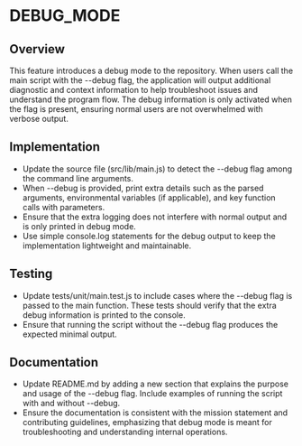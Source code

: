 # DEBUG_MODE

## Overview
This feature introduces a debug mode to the repository. When users call the main script with the --debug flag, the application will output additional diagnostic and context information to help troubleshoot issues and understand the program flow. The debug information is only activated when the flag is present, ensuring normal users are not overwhelmed with verbose output.

## Implementation
- Update the source file (src/lib/main.js) to detect the --debug flag among the command line arguments.
- When --debug is provided, print extra details such as the parsed arguments, environmental variables (if applicable), and key function calls with parameters.
- Ensure that the extra logging does not interfere with normal output and is only printed in debug mode.
- Use simple console.log statements for the debug output to keep the implementation lightweight and maintainable.

## Testing
- Update tests/unit/main.test.js to include cases where the --debug flag is passed to the main function. These tests should verify that the extra debug information is printed to the console.
- Ensure that running the script without the --debug flag produces the expected minimal output.

## Documentation
- Update README.md by adding a new section that explains the purpose and usage of the --debug flag. Include examples of running the script with and without --debug.
- Ensure the documentation is consistent with the mission statement and contributing guidelines, emphasizing that debug mode is meant for troubleshooting and understanding internal operations.
